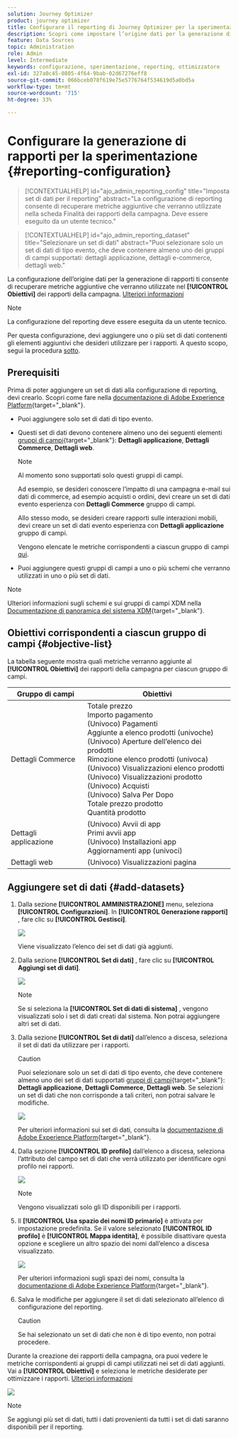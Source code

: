 ```yaml
---
solution: Journey Optimizer
product: journey optimizer
title: Configurare il reporting di Journey Optimizer per la sperimentazione
description: Scopri come impostare l’origine dati per la generazione di rapporti
feature: Data Sources
topic: Administration
role: Admin
level: Intermediate
keywords: configurazione, sperimentazione, reporting, ottimizzatore
exl-id: 327a0c45-0805-4f64-9bab-02d67276eff8
source-git-commit: 066bceb078f619e75e5776764f534619d5a0bd5a
workflow-type: tm+mt
source-wordcount: '715'
ht-degree: 33%

---
```


# Configurare la generazione di rapporti per la sperimentazione {#reporting-configuration}

>[!CONTEXTUALHELP]
>id="ajo_admin_reporting_config"
>title="Imposta set di dati per il reporting"
>abstract="La configurazione di reporting consente di recuperare metriche aggiuntive che verranno utilizzate nella scheda Finalità dei rapporti della campagna. Deve essere eseguito da un utente tecnico."

>[!CONTEXTUALHELP]
>id="ajo_admin_reporting_dataset"
>title="Selezionare un set di dati"
>abstract="Puoi selezionare solo un set di dati di tipo evento, che deve contenere almeno uno dei gruppi di campi supportati: dettagli applicazione, dettagli e-commerce, dettagli web."

<!--The reporting data source configuration allows you to define a connection to a system in order to retrieve additional information that will be used in your reports.-->

La configurazione dell’origine dati per la generazione di rapporti ti consente di recuperare metriche aggiuntive che verranno utilizzate nel **[!UICONTROL Obiettivi]** dei rapporti della campagna. [Ulteriori informazioni](content-experiment.md#objectives-global)

>[!NOTE]
>
>La configurazione del reporting deve essere eseguita da un utente tecnico. <!--Rights?-->

Per questa configurazione, devi aggiungere uno o più set di dati contenenti gli elementi aggiuntivi che desideri utilizzare per i rapporti. A questo scopo, segui la procedura [sotto](#add-datasets).

<!--
➡️ [Discover this feature in video](#video)
-->

## Prerequisiti


Prima di poter aggiungere un set di dati alla configurazione di reporting, devi crearlo. Scopri come fare nella [documentazione di Adobe Experience Platform](https://experienceleague.adobe.com/docs/experience-platform/catalog/datasets/user-guide.html#create){target="_blank"}.

* Puoi aggiungere solo set di dati di tipo evento.

* Questi set di dati devono contenere almeno uno dei seguenti elementi [gruppi di campi](https://experienceleague.adobe.com/docs/experience-platform/xdm/tutorials/create-schema-ui.html?lang=it#field-group){target="_blank"}: **Dettagli applicazione**, **Dettagli Commerce**, **Dettagli web**.

   >[!NOTE]
   >
   >Al momento sono supportati solo questi gruppi di campi.

   Ad esempio, se desideri conoscere l’impatto di una campagna e-mail sui dati di commerce, ad esempio acquisti o ordini, devi creare un set di dati evento esperienza con **Dettagli Commerce** gruppo di campi.

   Allo stesso modo, se desideri creare rapporti sulle interazioni mobili, devi creare un set di dati evento esperienza con **Dettagli applicazione** gruppo di campi.

   Vengono elencate le metriche corrispondenti a ciascun gruppo di campi [qui](#objective-list).

* Puoi aggiungere questi gruppi di campi a uno o più schemi che verranno utilizzati in uno o più set di dati.

>[!NOTE]
>
>Ulteriori informazioni sugli schemi e sui gruppi di campi XDM nella [Documentazione di panoramica del sistema XDM](https://experienceleague.adobe.com/docs/experience-platform/xdm/home.html?lang=it){target="_blank"}.

## Obiettivi corrispondenti a ciascun gruppo di campi {#objective-list}

La tabella seguente mostra quali metriche verranno aggiunte al **[!UICONTROL Obiettivi]** dei rapporti della campagna per ciascun gruppo di campi.

| Gruppo di campi | Obiettivi |
|--- |--- |
| Dettagli Commerce | Totale prezzo<br>Importo pagamento<br>(Univoco) Pagamenti<br>Aggiunte a elenco prodotti (univoche)<br>(Univoco) Aperture dell’elenco dei prodotti<br>Rimozione elenco prodotti (univoca)<br>(Univoco) Visualizzazioni elenco prodotti<br>(Univoco) Visualizzazioni prodotto<br>(Univoco) Acquisti<br>(Univoco) Salva Per Dopo<br>Totale prezzo prodotto<br>Quantità prodotto |
| Dettagli applicazione | (Univoco) Avvii di app<br>Primi avvii app<br>(Univoco) Installazioni app<br>Aggiornamenti app (univoci) |
| Dettagli web | (Univoco) Visualizzazioni pagina |

## Aggiungere set di dati {#add-datasets}

1. Dalla sezione **[!UICONTROL AMMINISTRAZIONE]** menu, seleziona **[!UICONTROL Configurazioni]**. In  **[!UICONTROL Generazione rapporti]** , fare clic su **[!UICONTROL Gestisci]**.

   ![](assets/reporting-config-menu.png)

   Viene visualizzato l’elenco dei set di dati già aggiunti.

1. Dalla sezione **[!UICONTROL Set di dati]** , fare clic su **[!UICONTROL Aggiungi set di dati]**.

   ![](assets/reporting-config-add.png)

   >[!NOTE]
   >
   >Se si seleziona la **[!UICONTROL Set di dati di sistema]** , vengono visualizzati solo i set di dati creati dal sistema. Non potrai aggiungere altri set di dati.

1. Dalla sezione **[!UICONTROL Set di dati]** dall’elenco a discesa, seleziona il set di dati da utilizzare per i rapporti.

   >[!CAUTION]
   >
   >Puoi selezionare solo un set di dati di tipo evento, che deve contenere almeno uno dei set di dati supportati [gruppi di campi](https://experienceleague.adobe.com/docs/experience-platform/xdm/tutorials/create-schema-ui.html?lang=it#field-group){target="_blank"}: **Dettagli applicazione**, **Dettagli Commerce**, **Dettagli web**. Se selezioni un set di dati che non corrisponde a tali criteri, non potrai salvare le modifiche.

   ![](assets/reporting-config-datasets.png)

   Per ulteriori informazioni sui set di dati, consulta la [documentazione di Adobe Experience Platform](https://experienceleague.adobe.com/docs/experience-platform/catalog/datasets/overview.html?lang=it){target="_blank"}.

1. Dalla sezione **[!UICONTROL ID profilo]** dall’elenco a discesa, seleziona l’attributo del campo set di dati che verrà utilizzato per identificare ogni profilo nei rapporti.

   ![](assets/reporting-config-profile-id.png)

   >[!NOTE]
   >
   >Vengono visualizzati solo gli ID disponibili per i rapporti.

1. Il **[!UICONTROL Usa spazio dei nomi ID primario]** è attivata per impostazione predefinita. Se il valore selezionato **[!UICONTROL ID profilo]** è **[!UICONTROL Mappa identità]**, è possibile disattivare questa opzione e scegliere un altro spazio dei nomi dall’elenco a discesa visualizzato.

   ![](assets/reporting-config-namespace.png)

   Per ulteriori informazioni sugli spazi dei nomi, consulta la [documentazione di Adobe Experience Platform](https://experienceleague.adobe.com/docs/experience-platform/identity/namespaces.html?lang=it){target="_blank"}.

1. Salva le modifiche per aggiungere il set di dati selezionato all’elenco di configurazione del reporting.

   >[!CAUTION]
   >
   >Se hai selezionato un set di dati che non è di tipo evento, non potrai procedere.

Durante la creazione dei rapporti della campagna, ora puoi vedere le metriche corrispondenti ai gruppi di campi utilizzati nei set di dati aggiunti. Vai a **[!UICONTROL Obiettivi]** e seleziona le metriche desiderate per ottimizzare i rapporti. [Ulteriori informazioni](content-experiment.md#objectives-global)

![](assets/reporting-config-objectives.png)

>[!NOTE]
>
>Se aggiungi più set di dati, tutti i dati provenienti da tutti i set di dati saranno disponibili per il reporting.

<!--
## How-to video {#video}

Understand how to configure Experience Platform reporting data sources.

>[!VIDEO]()
-->
